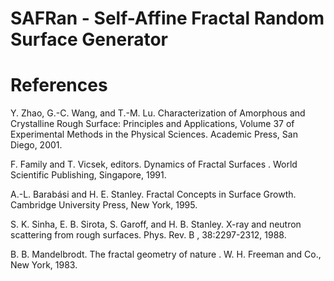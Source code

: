 # SAFRan - Self-Affine Fractal Random Surface Generator




References
==========
Y. Zhao, G.-C. Wang, and T.-M. Lu. Characterization of Amorphous and Crystalline Rough Surface: Principles and Applications, Volume 37 of Experimental Methods in the Physical Sciences. Academic Press, San Diego, 2001.

F. Family and T. Vicsek, editors. Dynamics of Fractal Surfaces . World Scientific Publishing, Singapore, 1991.

A.-L. Barabási and H. E. Stanley. Fractal Concepts in Surface Growth. Cambridge University Press, New York, 1995.

S. K. Sinha, E. B. Sirota, S. Garoff, and H. B. Stanley. X-ray and neutron scattering from rough surfaces. Phys. Rev. B , 38:2297-2312, 1988.

B. B. Mandelbrodt. The fractal geometry of nature . W. H. Freeman and Co., New York, 1983.

